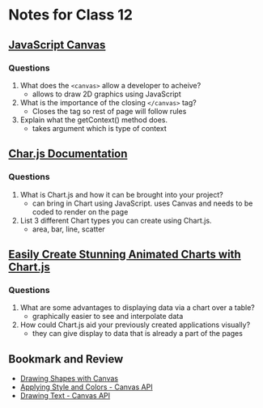 # Notes for Class 12

## [JavaScript Canvas](https://www.javascripttutorial.net/web-apis/javascript-canvas/)

### Questions

1. What does the ```<canvas>``` allow a developer to acheive?
    * allows to draw 2D graphics using JavaScript
2. What is the importance of the closing ```</canvas>``` tag?
    * Closes the tag so rest of page will follow rules
3. Explain what the getContext() method does.
    * takes argument which is type of context

## [Char.js Documentation](http://www.chartjs.org/docs/)

### Questions

1. What is Chart.js and how it can be brought into your project?
    * can bring in Chart using JavaScript. uses Canvas and needs to be coded to render on the page
2. List 3 different Chart types you can create using Chart.js.
    * area, bar, line, scatter

## [Easily Create Stunning Animated Charts with Chart.js](https://www.webdesignerdepot.com/2013/11/easily-create-stunning-animated-charts-with-chart-js/)

### Questions

1. What are some advantages to displaying data via a chart over a table?
    * graphically easier to see and interpolate data
2. How could Chart.js aid your previously created applications visually?
    * they can give display to data that is already a part of the pages

## Bookmark and Review

* [Drawing Shapes with Canvas](https://developer.mozilla.org/en-US/docs/Web/API/Canvas_API/Tutorial/Drawing_shapes)
* [Applying Style and Colors - Canvas API](https://developer.mozilla.org/en-US/docs/Web/API/Canvas_API/Tutorial/Applying_styles_and_colors)
* [Drawing Text - Canvas API](https://developer.mozilla.org/en-US/docs/Web/API/Canvas_API/Tutorial/Drawing_text)
